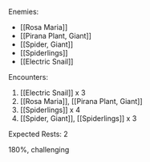 Enemies:
- [[Rosa Maria]]
- [[Pirana Plant, Giant]]
- [[Spider, Giant]]
- [[Spiderlings]]
- [[Electric Snail]]

Encounters:
1. [[Electric Snail]] x 3
2. [[Rosa Maria]], [[Pirana Plant, Giant]]
3. [[Spiderlings]] x 4
4. [[Spider, Giant]], [[Spiderlings]] x 3

Expected Rests: 2

180%, challenging
